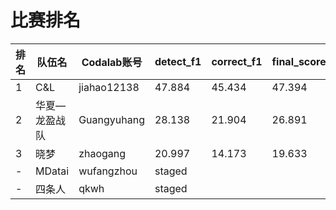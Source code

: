 # 比赛排名

| 排名 | 队伍名 | Codalab账号 | detect_f1 | correct_f1 | final_score |
| - | - | - | - | - | - |
| 1 | C&L | jiahao12138 | 47.884 | 45.434 | 47.394 |
| 2 | 华夏—龙盈战队 | Guangyuhang | 28.138 | 21.904 | 26.891 |
| 3 | 晓梦 | zhaogang | 20.997 | 14.173 | 19.633 |
| - | MDatai | wufangzhou | staged |
| - | 四条人 | qkwh | staged |
